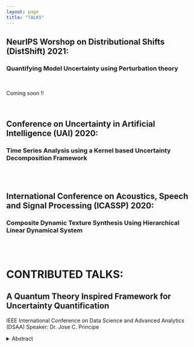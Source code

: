 ```yaml
---
layout: page
title: "TALKS"
---
```


NeurIPS Worshop on Distributional Shifts (DistShift) 2021:
---
<h3>Quantifying Model Uncertainty using Perturbation theory</h3>

<br />

Coming soon !!

<br />

Conference on Uncertainty in Artificial Intelligence (UAI) 2020:
---
<h3>Time Series Analysis using a Kernel based Uncertainty Decomposition Framework</h3>

<br />
<br />

International Conference on Acoustics, Speech and Signal Processing (ICASSP) 2020: 
---
<h3>Composite Dynamic Texture Synthesis Using Hierarchical Linear Dynamical System</h3>

<br />
<br />

<h1>CONTRIBUTED TALKS:</h1>

A Quantum Theory Inspired Framework for Uncertainty Quantification
---
IEEE International Conference on Data Science and Advanced Analytics (DSAA)
Speaker: Dr. Jose C. Principe
<details>
<summary> Abstract </summary>
<br>
This talk presents our current goal of developing operators inspired by quantum theory to quantify uncertainty in time series and train adaptive models for machine learning. The basic observation is that data projected to a Reproducing Kernel Hilbert Space (RKHS) are functions that obey the properties of a potential field. Therefore, one can directly apply the Schrodinger equation to the projected data and interpret its Hermite expansion in terms of modes over the space of samples that express multi scale uncertainty. This methodology can be used to quantify signal properties and can also lead to methodologies to train signal processing models. We will exemplify the theory with some preliminary results.
</details>

<br />
<br />


 
